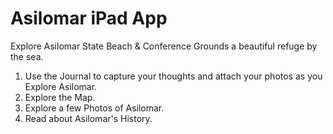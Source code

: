 # Asilomar iPad App

Explore Asilomar State Beach & Conference Grounds a beautiful refuge by the sea.
1. Use the Journal to capture your thoughts and attach your photos as you Explore Asilomar.
2. Explore the Map.
3. Explore a few Photos of Asilomar.
4. Read about Asilomar's History.

